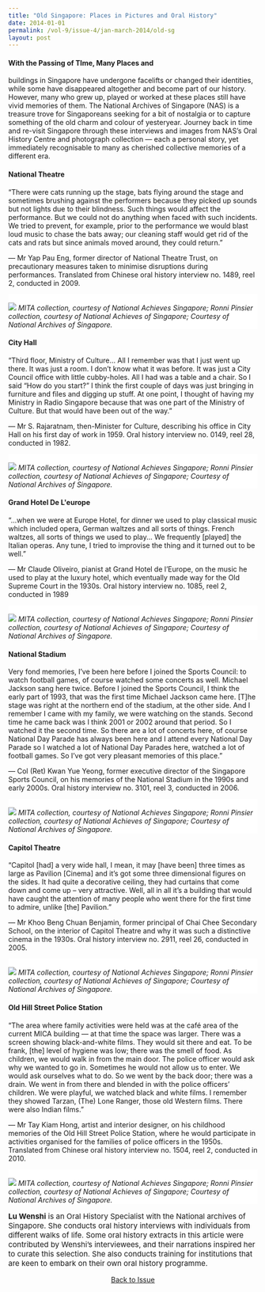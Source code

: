 ```yaml
---
title: "Old Singapore: Places in Pictures and Oral History"
date: 2014-01-01
permalink: /vol-9/issue-4/jan-march-2014/old-sg
layout: post
---
```

#### **With the Passing of TIme, Many Places and**

buildings in Singapore have undergone facelifts or changed their identities, while some have disappeared altogether and become part of our history. However, many who grew up, played or worked at these places still have vivid memories of them. The National Archives of Singapore (NAS) is a treasure trove for Singaporeans seeking for a bit of nostalgia or to capture something of the old charm and colour of yesteryear. Journey back in time and re-visit Singapore through these interviews and images from NAS’s Oral History Centre and photograph collection — each a personal story, yet immediately recognisable to many as cherished collective memories of a different era.

#### **National Theatre**

“There were cats running up the stage, bats flying around the stage and sometimes brushing against the performers because they picked up sounds but not lights due to their blindness. Such things would affect the performance. But we could not do anything when faced with such incidents. We tried to prevent, for example, prior to the performance we would blast loud music to chase the bats away; our cleaning staff would get rid of the cats and rats but since animals moved around, they could return.”

— Mr Yap Pau Eng, former director of National Theatre Trust, on precautionary measures taken to minimise disruptions during performances. Translated from Chinese oral history interview no. 1489, reel 2, conducted in 2009.

<div style="background-color: white;">
<br/>
<img src="/images/vol-9-issue-4/oldsg/national_theatre.jpg">
<i>MITA collection, courtesy of National Achieves Singapore; Ronni Pinsier collection, courtesy of National Achieves of Singapore; Courtesy of National Archives of Singapore.</i></div>

#### **City Hall**

“Third floor, Ministry of Culture... All I remember was that I just went up there. It was just a room. I don’t know what it was before. It was just a City Council office with little cubby-holes. All I had was a table and a chair. So I said “How do you start?” I think the first couple of days was just bringing in furniture and files and digging up stuff. At one point, I thought of having my Ministry in Radio Singapore because that was one part of the Ministry of Culture. But that would have been out of the way.”

— Mr S. Rajaratnam, then-Minister for Culture, describing his office in City Hall on his first day of work in 1959. Oral history interview no. 0149, reel 28, conducted in 1982.

<div style="background-color: white;">
<br/>
<img src="/images/vol-9-issue-4/oldsg/city_hall.jpg">
<i>MITA collection, courtesy of National Achieves Singapore; Ronni Pinsier collection, courtesy of National Achieves of Singapore; Courtesy of National Archives of Singapore.</i></div>

#### **Grand Hotel De L'europe**

“...when we were at Europe Hotel, for dinner we used to play classical music which included opera, German waltzes and all sorts of things. French waltzes, all sorts of things we used to play... We frequently [played] the Italian operas. Any tune, I tried to improvise the thing and it turned out to be well.”

— Mr Claude Oliveiro, pianist at Grand Hotel de l’Europe, on the music he used to play at the luxury hotel, which eventually made way for the Old Supreme Court in the 1930s. Oral history interview no. 1085, reel 2, conducted in 1989

<div style="background-color: white;">
<br/>
<img src="/images/vol-9-issue-4/oldsg/hotel_de_IEurope.jpg">
<i>MITA collection, courtesy of National Achieves Singapore; Ronni Pinsier collection, courtesy of National Achieves of Singapore; Courtesy of National Archives of Singapore.</i></div>

#### **National Stadium**

Very fond memories, I’ve been here before I joined the Sports Council: to watch football games, of course watched some concerts as well. Michael Jackson sang here twice. Before I joined the Sports Council, I think the early part of 1993, that was the first time Michael Jackson came here. [T]he stage was right at the northern end of the stadium, at the other side. And I remember I came with my family, we were watching on the stands. Second time he came back was I think 2001 or 2002 around that period. So I watched it the second time. So there are a lot of concerts here, of course National Day Parade has always been here and I attend every National Day Parade so I watched a lot of National Day Parades here, watched a lot of football games. So I’ve got very pleasant memories of this place.”

— Col (Ret) Kwan Yue Yeong, former executive director of the Singapore Sports Council, on his memories of the National Stadium in the 1990s and early 2000s. Oral history interview no. 3101, reel 3, conducted in 2006.

<div style="background-color: white;">
<br/>
<img src="/images/vol-9-issue-4/oldsg/national_stadium.jpg">
<i>MITA collection, courtesy of National Achieves Singapore; Ronni Pinsier collection, courtesy of National Achieves of Singapore; Courtesy of National Archives of Singapore.</i></div>

#### **Capitol Theatre**

“Capitol [had] a very wide hall, I mean, it may [have been] three times as large as Pavilion [Cinema] and it’s got some three dimensional figures on the sides. It had quite a decorative ceiling, they had curtains that come down and come up – very attractive. Well, all in all it’s a building that would have caught the attention of many people who went there for the first time to admire, unlike [the] Pavilion.”

— Mr Khoo Beng Chuan Benjamin, former principal of Chai Chee Secondary School, on the interior of Capitol Theatre and why it was such a distinctive cinema in the 1930s. Oral history interview no. 2911, reel 26, conducted in 2005.

<div style="background-color: white;">
<br/>
<img src="/images/vol-9-issue-4/oldsg/capital_theatre.jpg">
<i>MITA collection, courtesy of National Achieves Singapore; Ronni Pinsier collection, courtesy of National Achieves of Singapore; Courtesy of National Archives of Singapore.</i></div>

#### **Old Hill Street Police Station**

“The area where family activities were held was at the café area of the current MICA building — at that time the space was larger. There was a screen showing black-and-white films. They would sit there and eat. To be frank, [the] level of hygiene was low; there was the smell of food. As children, we would walk in from the main door. The police officer would ask why we wanted to go in. Sometimes he would not allow us to enter. We would ask ourselves what to do. So we went by the back door; there was a drain. We went in from there and blended in with the police officers’ children. We were playful, we watched black and white films. I remember they showed Tarzan, (The) Lone Ranger, those old Western films. There were also Indian films.”

— Mr Tay Kiam Hong, artist and interior designer, on his childhood memories of the Old Hill Street Police Station, where he would participate in activities organised for the families of police officers in the 1950s. Translated from Chinese oral history interview no. 1504, reel 2, conducted in 2010.

<div style="background-color: white;">
<br/>
<img src="/images/vol-9-issue-4/oldsg/police_station.jpg">
<i>MITA collection, courtesy of National Achieves Singapore; Ronni Pinsier collection, courtesy of National Achieves of Singapore; Courtesy of National Archives of Singapore.</i></div>

<p style="font-size:15px;"><b>Lu Wenshi</b> is an Oral History Specialist with the National archives of Singapore. She conducts oral history interviews with individuals from different walks of life. Some oral history extracts in this article were contributed by Wenshi’s interviewees, and their narrations inspired her to curate this selection. She also conducts training for institutions that are keen to embark on their own oral history programme.</p>

<a href="https://biblioasia.nlb.gov.sg/vol-9/issue-4/jan-mar-2014/"><center>Back to Issue</center></a>